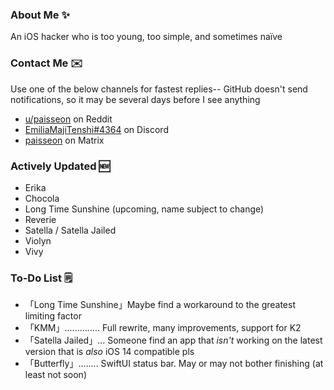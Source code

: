 ### About Me ✨
An iOS hacker who is too young, too simple, and sometimes naïve

### Contact Me ✉️
Use one of the below channels for fastest replies-- GitHub doesn't send notifications, so it may be several days before I see anything

- [u/paisseon](https://reddit.com/u/paisseon) on Reddit
- [EmiliaMajiTenshi#4364](https://discord.gg/VM2ZVWqxsj) on Discord
- [paisseon](https://matrix.to/#/#cypwnserver:matrix.org) on Matrix

### Actively Updated 🆕
- Erika
- Chocola
- Long Time Sunshine (upcoming, name subject to change)
- Reverie
- Satella / Satella Jailed
- Violyn
- Vivy

### To-Do List 🗒
- 「Long Time Sunshine」Maybe find a workaround to the greatest limiting factor
- 「KMM」.............. Full rewrite, many improvements, support for K2
- 「Satella Jailed」... Someone find an app that *isn't* working on the latest version that is *also* iOS 14 compatible pls
- 「Butterfly」........ SwiftUI status bar. May or may not bother finishing (at least not soon)
